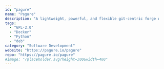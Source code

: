 ```yaml
---
id: "pagure"
name: "Pagure"
description: "A lightweight, powerful, and flexible git-centric forge with features laying the foundation for federated and decentralized development."
tags:
  - "GPL-2.0"
  - "Docker"
  - "Python"
  - "deb"
category: "Software Development"
website: "https://pagure.io/pagure"
repo: "https://pagure.io/pagure"
#image: "/placeholder.svg?height=300&width=400"
---
```



